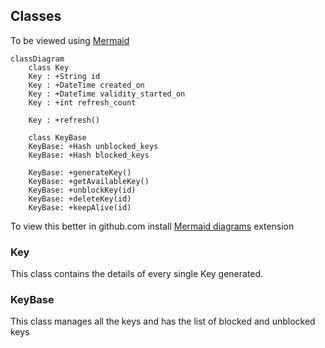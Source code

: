 ## Classes

To be viewed using [Mermaid](https://mermaid-js.github.io/mermaid-live-editor/)

```mermaid
classDiagram
	class Key
	Key : +String id
	Key : +DateTime created_on
	Key : +DateTime validity_started_on
	Key : +int refresh_count

	Key : +refresh()

	class KeyBase
	KeyBase: +Hash unblocked_keys
	KeyBase: +Hash blocked_keys

	KeyBase: +generateKey()
	KeyBase: +getAvailableKey()
	KeyBase: +unblockKey(id)
	KeyBase: +deleteKey(id)
	KeyBase: +keepAlive(id)
```

To view this better in github.com install [Mermaid diagrams](https://chrome.google.com/webstore/detail/mermaid-diagrams/phfcghedmopjadpojhmmaffjmfiakfil?hl=en) extension

### Key

This class contains the details of every single Key generated.

### KeyBase

This class manages all the keys and has the list of blocked and unblocked keys
